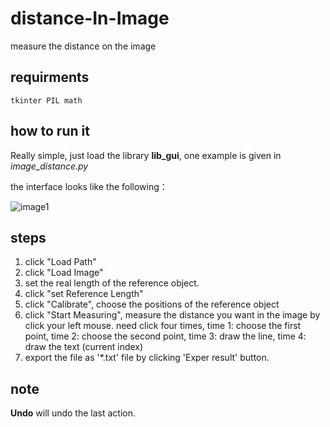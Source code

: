 # distance-In-Image
measure the distance on the image

## requirments

`tkinter PIL math`

## how to run it

Really simple, just load the library **lib_gui**, one example is given in *image_distance.py*

the interface looks like the following：

![image1](https://user-images.githubusercontent.com/23354170/85054398-45115600-b19c-11ea-9fb9-6c3a4cef90fd.png)

## steps
1. click "Load Path"
2. click "Load Image"
3. set the real length of the reference object.
4. click "set Reference Length"
5. click "Calibrate", choose the positions of the reference object
6. click "Start Measuring", measure the distance you want in the image by click your left mouse. need click four times, time 1: choose the first point, time 2: choose the second point, time 3: draw the line, time 4: draw the text (current index) 
7. export the file as '\*.txt' file by clicking 'Exper result' button.

## note
**Undo** will undo the last action.
